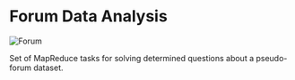 # Forum Data Analysis

![Forum](https://comtechies.com/wp-content/uploads/2017/07/discussion-forum-like-stackoverflow.jpg)

Set of MapReduce tasks for solving determined questions about a pseudo-forum dataset.
